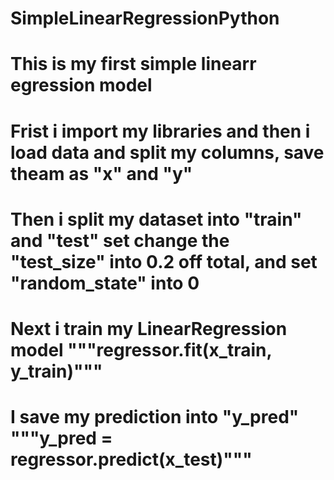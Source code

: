 # SimpleLinearRegressionPython
# This is my first simple linearr egression model
# Frist i import my libraries and then i load data and split my columns, save theam as "x" and "y"
# Then i split my dataset into "train" and "test" set change the "test_size" into 0.2 off total, and set "random_state" into 0
# Next i train my LinearRegression model """regressor.fit(x_train, y_train)"""
# I save my prediction into "y_pred" """y_pred = regressor.predict(x_test)"""
